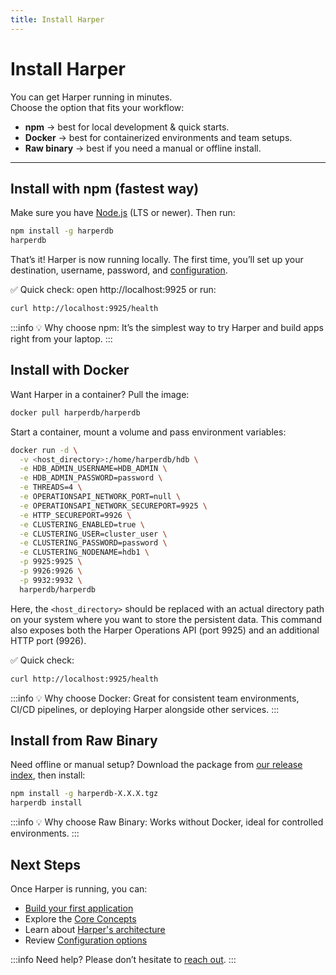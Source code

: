 ```yaml
---
title: Install Harper
---
```


# Install Harper

You can get Harper running in minutes.  
Choose the option that fits your workflow:

- **npm** → best for local development & quick starts.
- **Docker** → best for containerized environments and team setups.
- **Raw binary** → best if you need a manual or offline install.

---

## Install with npm (fastest way)

Make sure you have [Node.js](https://nodejs.org/) (LTS or newer). Then run:

```bash
npm install -g harperdb
harperdb
```

That’s it! Harper is now running locally.
The first time, you’ll set up your destination, username, password, and [configuration](../deployments/configuration.md).

✅ Quick check: open http://localhost:9925 or run:

```bash
curl http://localhost:9925/health
```

:::info
💡 Why choose npm: It’s the simplest way to try Harper and build apps right from your laptop.
:::

## Install with Docker

Want Harper in a container? Pull the image:

```bash
docker pull harperdb/harperdb
```

Start a container, mount a volume and pass environment variables:

```bash
docker run -d \
  -v <host_directory>:/home/harperdb/hdb \
  -e HDB_ADMIN_USERNAME=HDB_ADMIN \
  -e HDB_ADMIN_PASSWORD=password \
  -e THREADS=4 \
  -e OPERATIONSAPI_NETWORK_PORT=null \
  -e OPERATIONSAPI_NETWORK_SECUREPORT=9925 \
  -e HTTP_SECUREPORT=9926 \
  -e CLUSTERING_ENABLED=true \
  -e CLUSTERING_USER=cluster_user \
  -e CLUSTERING_PASSWORD=password \
  -e CLUSTERING_NODENAME=hdb1 \
  -p 9925:9925 \
  -p 9926:9926 \
  -p 9932:9932 \
  harperdb/harperdb
```

Here, the `<host_directory>` should be replaced with an actual directory path on your system where you want to store the persistent data. This command also exposes both the Harper Operations API (port 9925) and an additional HTTP port (9926).

✅ Quick check:

```bash
curl http://localhost:9925/health
```

:::info
💡 Why choose Docker: Great for consistent team environments, CI/CD pipelines, or deploying Harper alongside other services.
:::

## Install from Raw Binary

Need offline or manual setup? Download the package from [our release index](https://products-harperdb-io.s3.us-east-2.amazonaws.com/index.html), then install:

```bash
npm install -g harperdb-X.X.X.tgz
harperdb install
```

:::info
💡 Why choose Raw Binary: Works without Docker, ideal for controlled environments.
:::

## Next Steps

Once Harper is running, you can:

- [Build your first application](../getting-started/quickstart.md)
- Explore the [Core Concepts](../foundations/core-concepts.md)
- Learn about [Harper's architecture](../foundations/harper-architecture.md)
- Review [Configuration options](../deployments/configuration.md)

:::info
Need help? Please don’t hesitate to [reach out](https://www.harpersystems.dev/contact).
:::
